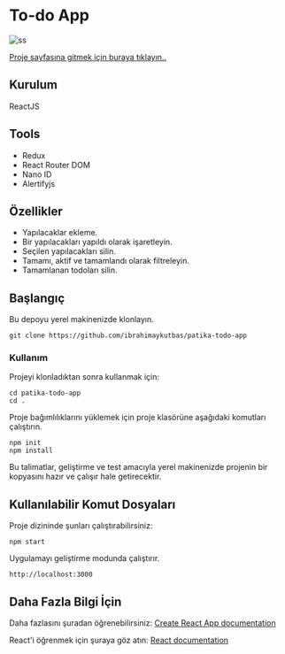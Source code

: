 # To-do App

![ss](https://user-images.githubusercontent.com/80921107/134781487-ecb82676-9f11-40ab-bd29-cf145ce3bf4d.png)

[Proje sayfasına gitmek için buraya tıklayın..](https://todo-app-patika.web.app/)

## Kurulum

ReactJS

## Tools

- Redux
- React Router DOM
- Nano ID
- Alertifyjs

## Özellikler

- Yapılacaklar ekleme.
- Bir yapılacakları yapıldı olarak işaretleyin.
- Seçilen yapılacakları silin.
- Tamamı, aktif ve tamamlandı olarak filtreleyin.
- Tamamlanan todoları silin.

## Başlangıç

Bu depoyu yerel makinenizde klonlayın.

```
git clone https://github.com/ibrahimaykutbas/patika-todo-app
```

### Kullanım

Projeyi klonladıktan sonra kullanmak için:

```
cd patika-todo-app
cd .
```

Proje bağımlılıklarını yüklemek için proje klasörüne aşağıdaki komutları çalıştırın.

```
npm init
npm install
```

Bu talimatlar, geliştirme ve test amacıyla yerel makinenizde projenin bir kopyasını hazır ve çalışır hale getirecektir.

## Kullanılabilir Komut Dosyaları

Proje dizininde şunları çalıştırabilirsiniz:

```
npm start
```

Uygulamayı geliştirme modunda çalıştırır.

```
http://localhost:3000
```

## Daha Fazla Bilgi İçin
Daha fazlasını şuradan öğrenebilirsiniz: [Create React App documentation](https://create-react-app.dev/docs/getting-started/)

React'i öğrenmek için şuraya göz atın: [React documentation](https://reactjs.org/)
